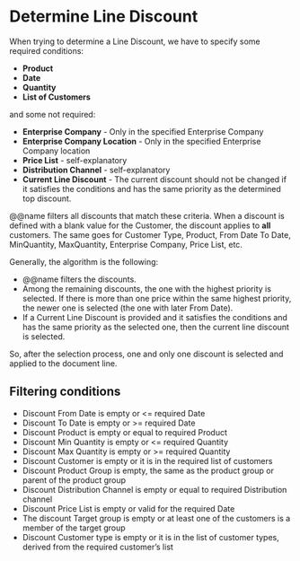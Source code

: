 
# Determine Line Discount

When trying to determine a Line Discount, we have to specify some required conditions:
 
- **Product**
- **Date**
- **Quantity**
- **List of Customers**

and some not required:
 
- **Enterprise Company** - Only in the specified Enterprise Company
- **Enterprise Company Location** - Only in the specified Enterprise Company location
- **Price List** - self-explanatory
- **Distribution Channel** - self-explanatory
- **Current Line Discount** - The current discount should not be changed if it satisfies the conditions and has the same priority as the determined top discount.

@@name filters all discounts that match these criteria. When a discount is defined with a blank value for the Customer, the discount applies to **all** customers. The same goes for Customer Type, Product, From Date To Date, MinQuantity, MaxQuantity, Enterprise Company, Price List, etc.
 
Generally, the algorithm is the following:
 
- @@name filters the discounts.
- Among the remaining discounts, the one with the highest priority is selected. If there is more than one price within the same highest priority, the newer one is selected (the one with later From Date).
- If a Current Line Discount is provided and it satisfies the conditions and has the same priority as the selected one, then the current line discount is selected.
 
So, after the selection process, one and only one discount is selected and applied to the document line.
 
## Filtering conditions

- Discount From Date is empty or <= required Date
- Discount To Date is empty or >= required Date
- Discount Product is empty or equal to required Product
- Discount Min Quantity is empty or <= required Quantity
- Discount Max Quantity is empty or >= required Quantity
- Discount Customer is empty or it is in the required list of customers
- Discount Product Group is empty, the same as the product group or parent of the product group
- Discount Distribution Channel is empty or equal to required Distribution channel 
- Discount Price List is empty or valid for the required Date
- The discount Target group is empty or at least one of the customers is a member of the target group
- Discount Customer type is empty or it is in the list of customer types, derived from the required customer’s list

